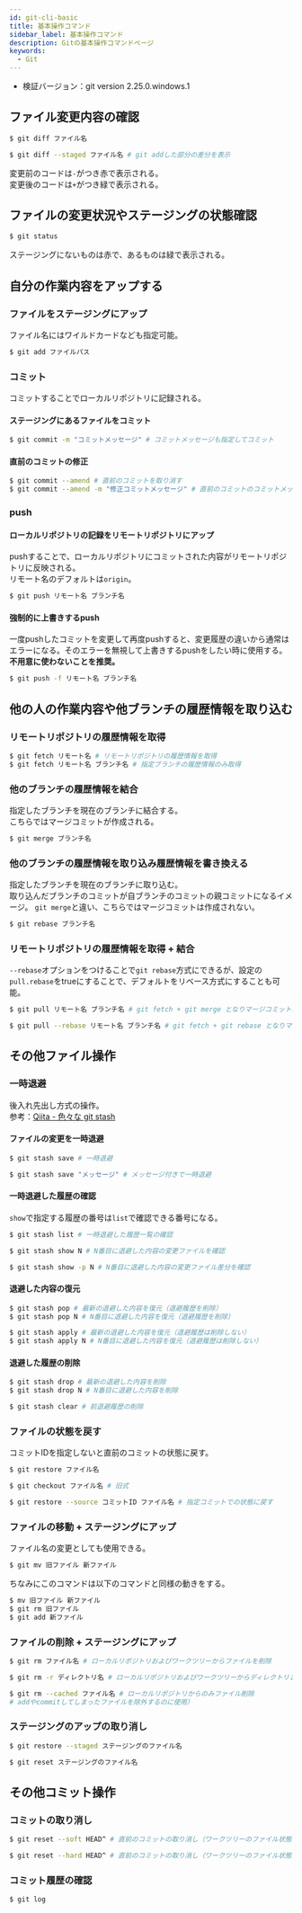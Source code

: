 ```yaml
---
id: git-cli-basic
title: 基本操作コマンド
sidebar_label: 基本操作コマンド
description: Gitの基本操作コマンドページ
keywords:
  - Git
---
```


- 検証バージョン：git version 2.25.0.windows.1

## ファイル変更内容の確認
```bash
$ git diff ファイル名

$ git diff --staged ファイル名 # git addした部分の差分を表示
```
変更前のコードは`-`がつき赤で表示される。  
変更後のコードは`+`がつき緑で表示される。

## ファイルの変更状況やステージングの状態確認
```bash
$ git status
```
ステージングにないものは赤で、あるものは緑で表示される。

## 自分の作業内容をアップする
### ファイルをステージングにアップ
ファイル名にはワイルドカードなども指定可能。
```bash
$ git add ファイルパス
```

### コミット
コミットすることでローカルリポジトリに記録される。

#### ステージングにあるファイルをコミット
```bash
$ git commit -m "コミットメッセージ" # コミットメッセージも指定してコミット
```

#### 直前のコミットの修正
```bash
$ git commit --amend # 直前のコミットを取り消す
$ git commit --amend -m "修正コミットメッセージ" # 直前のコミットのコミットメッセージを修正
```

### push
#### ローカルリポジトリの記録をリモートリポジトリにアップ
pushすることで、ローカルリポジトリにコミットされた内容がリモートリポジトリに反映される。  
リモート名のデフォルトは`origin`。
```bash
$ git push リモート名 ブランチ名
```

#### 強制的に上書きするpush
一度pushしたコミットを変更して再度pushすると、変更履歴の違いから通常はエラーになる。そのエラーを無視して上書きするpushをしたい時に使用する。
**不用意に使わないことを推奨。**
```bash
$ git push -f リモート名 ブランチ名
```

## 他の人の作業内容や他ブランチの履歴情報を取り込む
### リモートリポジトリの履歴情報を取得
```bash
$ git fetch リモート名 # リモートリポジトリの履歴情報を取得
$ git fetch リモート名 ブランチ名 # 指定ブランチの履歴情報のみ取得
```

### 他のブランチの履歴情報を結合
指定したブランチを現在のブランチに結合する。  
こちらではマージコミットが作成される。
```bash
$ git merge ブランチ名
```

### 他のブランチの履歴情報を取り込み履歴情報を書き換える
指定したブランチを現在のブランチに取り込む。  
取り込んだブランチのコミットが自ブランチのコミットの親コミットになるイメージ。
`git merge`と違い、こちらではマージコミットは作成されない。
```bash
$ git rebase ブランチ名
```

### リモートリポジトリの履歴情報を取得 + 結合
`--rebase`オプションをつけることで`git rebase`方式にできるが、設定の`pull.rebase`をtrueにすることで、デフォルトをリベース方式にすることも可能。
```bash
$ git pull リモート名 ブランチ名 # git fetch + git merge となりマージコミットが作成される

$ git pull --rebase リモート名 ブランチ名 # git fetch + git rebase となりマージコミットが作成されない
```

## その他ファイル操作
### 一時退避
後入れ先出し方式の操作。  
参考：[Qiita - 色々な git stash](https://qiita.com/akasakas/items/768c0b563b96f8a9be9d)

#### ファイルの変更を一時退避
```bash
$ git stash save # 一時退避

$ git stash save "メッセージ" # メッセージ付きで一時退避
```

#### 一時退避した履歴の確認
`show`で指定する履歴の番号は`list`で確認できる番号になる。
```bash
$ git stash list # 一時退避した履歴一覧の確認

$ git stash show N # N番目に退避した内容の変更ファイルを確認

$ git stash show -p N # N番目に退避した内容の変更ファイル差分を確認
```

#### 退避した内容の復元
```bash
$ git stash pop # 最新の退避した内容を復元（退避履歴を削除）
$ git stash pop N # N番目に退避した内容を復元（退避履歴を削除）

$ git stash apply # 最新の退避した内容を復元（退避履歴は削除しない）
$ git stash apply N # N番目に退避した内容を復元（退避履歴は削除しない）
```

#### 退避した履歴の削除
```bash
$ git stash drop # 最新の退避した内容を削除
$ git stash drop N # N番目に退避した内容を削除

$ git stash clear # 前退避履歴の削除
```

### ファイルの状態を戻す
コミットIDを指定しないと直前のコミットの状態に戻す。
```bash
$ git restore ファイル名

$ git checkout ファイル名 # 旧式

$ git restore --source コミットID ファイル名 # 指定コミットでの状態に戻す
```

### ファイルの移動 + ステージングにアップ
ファイル名の変更としても使用できる。
```bash
$ git mv 旧ファイル 新ファイル
```
ちなみにこのコマンドは以下のコマンドと同様の動きをする。
```bash
$ mv 旧ファイル 新ファイル
$ git rm 旧ファイル
$ git add 新ファイル
```

### ファイルの削除 + ステージングにアップ
```bash
$ git rm ファイル名 # ローカルリポジトリおよびワークツリーからファイルを削除

$ git rm -r ディレクトリ名 # ローカルリポジトリおよびワークツリーからディレクトリとファイルを削除

$ git rm --cached ファイル名 # ローカルリポジトリからのみファイル削除
# addやcommitしてしまったファイルを除外するのに使用）
```

### ステージングのアップの取り消し
```bash
$ git restore --staged ステージングのファイル名

$ git reset ステージングのファイル名
```

## その他コミット操作
### コミットの取り消し
```bash
$ git reset --soft HEAD^ # 直前のコミットの取り消し（ワークツリーのファイル状態には影響しない）

$ git reset --hard HEAD^ # 直前のコミットの取り消し（ワークツリーのファイル状態を前のコミットの状態に戻す）
```

### コミット履歴の確認
```bash
$ git log
```